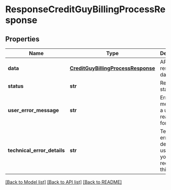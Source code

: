 # ResponseCreditGuyBillingProcessResponse

## Properties
Name | Type | Description | Notes
------------ | ------------- | ------------- | -------------
**data** | [**CreditGuyBillingProcessResponse**](CreditGuyBillingProcessResponse.md) | API specific response data | [optional] 
**status** | **str** | Response status | [optional] 
**user_error_message** | **str** | Error message, in a user readable format | [optional] 
**technical_error_details** | **str** | Technical error details, let us know if you received this. | [optional] 

[[Back to Model list]](../README.md#documentation-for-models) [[Back to API list]](../README.md#documentation-for-api-endpoints) [[Back to README]](../README.md)


